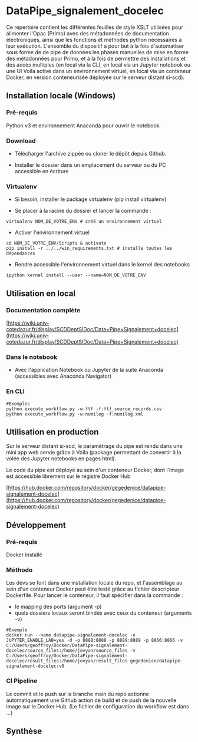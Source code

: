 # DataPipe_signalement_docelec

Ce répertoire contient les différentes feuilles de style XSLT utilisées pour alimenter l'Opac (Primo) avec des  métadonnées de documentation électroniques, ainsi que les fonctions et méthodes python nécessaires à leur exécution. L'ensemble du dispositif a pour but à la fois d'automatiser sous forme de de pipe de données les phases manuelles de mise en forme des métadonnées pour Primo, et à la fois de permettre des installations et des accès multiples (en local via la CLI, en local via un Jupyter notebook ou une UI Voila activé dans un environnement virtuel, en local via un conteneur Docker, en version conteneurisée déployée sur le serveur distant si-scd).

## Installation locale (Windows)

### Pré-requis

Python v3 et environnement Anaconda pour ouvrir le notebook


### Download

- Télécharger l'archive zippée ou cloner le dépôt depuis Github.

- Installer le dossier dans un emplacement du serveur ou du PC accessible en écriture

### Virtualenv

- Si besoin, installer le package virtualenv (pip install virtualenv)

- Se placer à la racine du dossier et lancer la commande :

```
virtualenv NOM_DE_VOTRE_ENV # créé un environnement virtuel
```
- Activer l'environnement virtuel

```
cd NOM_DE_VOTRE_ENV/Scripts & activate
pip install -r ../../win_requirements.txt # installe toutes les dépendances
```
- Rendre accessible l'environnement virtuel dans le kernel des notebooks
  
 ```
 ipython kernel install --user --name=NOM_DE_VOTRE_ENV
 ```


## Utilisation en local

### Documentation complète

[https://wiki.univ-cotedazur.fr/display/SCDDeptSIDoc/Data+Pipe+Signalement+docelec](https://wiki.univ-cotedazur.fr/display/SCDDeptSIDoc/Data+Pipe+Signalement+docelec)

### Dans le notebook

- Avec l'application Notebook ou Jupyter de la suite Anaconda (accessibles avec Anaconda Navigator)

### En CLI

```
#Exemples
python execute_workflow.py -w:ftf -f:ftf_source_records.csv
python execute_workflow.py -w:numilog -f:numilog.xml
```

## Utilisation en production

Sur le serveur distant si-scd, le paramétrage du pipe est rendu dans une mini app web servie grâce à Voila (package permettant de convertir à la volée des Jupyter notebooks en pages html).

Le code du pipe est déployé au sein d'un conteneur Docker, dont l'image est accessible librement sur le registre Docker Hub

[https://hub.docker.com/repository/docker/gegedenice/datapipe-signalement-docelec](https://hub.docker.com/repository/docker/gegedenice/datapipe-signalement-docelec)

## Développement

### Pré-requis

Docker installé

### Méthodo

Les devs se font dans une installation locale du repo, et l'assemblage au sein d'un conteneur Docker peut être testé grâce au fichier descripteur Dockerfile.
Pour lancer le conteneur, il faut spécifier dans la commande :

- le mapping des ports (argument -p)
- quels dossiers locaux seront bindés avec ceux du conteneur (arguments -v)

```
#Exemple
docker run --name datapipe-signalement-docelec -e JUPYTER_ENABLE_LAB=yes -d -p 8888:8888 -p 8889:8889 -p 8866:8866 -v C:/Users/geoffroy/Docker/DataPipe-signalement-docelec/source_files:/home/jovyan/source_files -v C:/Users/geoffroy/Docker/DataPipe-signalement-docelec/result_files:/home/jovyan/result_files gegedenice/datapipe-signalement-docelec:v0
```
### CI Pipeline

Le commit et le push sur la branche main du repo actionne automatiquement une Github action de build et de push de la nouvelle image sur le Docker Hub.
(Le fichier de configuration du workflow est dans ...)

## Synthèse




 



